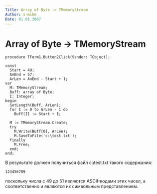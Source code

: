 ```yaml
---
Title: Array of Byte -> TMemoryStream
Author: s-mike
Date: 01.01.2007
---
```



Array of Byte -> TMemoryStream
==============================

    procedure TForm1.Button2Click(Sender: TObject);

    const
      Start = 49;
      AnEnd = 57;
      ArLen = AnEnd - Start + 1;
    var
      M: TMemoryStream;
      Buff: array of Byte;
      I: Integer;
    begin
      SetLength(Buff, ArLen);
      for I := 0 to ArLen - 1 do
        Buff[I] := Start + I;
     
      M := TMemoryStream.Create;
      try
        M.Write(Buff[0], ArLen);
        M.SaveToFile('c:\test.txt');    
      finally
        M.Free;
      end;
    end;


В результате должен получиться файл c:\\test.txt такого содержания:

    123456789

поскольку числа с 49 до 51 являются ASCII-кодами этих чисел, а
соответственно и являются их символьным представлением.
